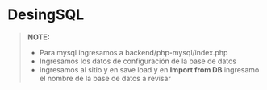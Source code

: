 DesingSQL
=====================
> **NOTE:**
> 
> - Para mysql ingresamos a  backend/php-mysql/index.php
> - Ingresamos los datos de configuración de la base de datos
> - ingresamos al sitio y en save load y en **Import from DB** ingresamo el nombre de la base de datos a revisar  

